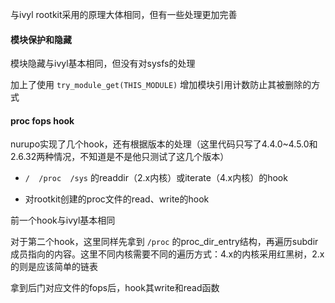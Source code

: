 与ivyl rootkit采用的原理大体相同，但有一些处理更加完善

#### 模块保护和隐藏

模块隐藏与ivyl基本相同，但没有对sysfs的处理

加上了使用 `try_module_get(THIS_MODULE)` 增加模块引用计数防止其被删除的方式

#### proc fops hook

nurupo实现了几个hook，还有根据版本的处理（这里代码只写了4.4.0~4.5.0和2.6.32两种情况，不知道是不是他只测试了这几个版本）

* `/  /proc  /sys` 的readdir（2.x内核）或iterate（4.x内核）的hook

* 对rootkit创建的proc文件的read、write的hook

前一个hook与ivyl基本相同

对于第二个hook，这里同样先拿到 `/proc` 的proc_dir_entry结构，再遍历subdir成员指向的内容。这里不同内核需要不同的遍历方式：4.x的内核采用红黑树，2.x的则是应该简单的链表

拿到后门对应文件的fops后，hook其write和read函数
